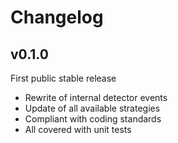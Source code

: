 Changelog
===

v0.1.0
---
First public stable release

 * Rewrite of internal detector events
 * Update of all available strategies
 * Compliant with coding standards
 * All covered with unit tests